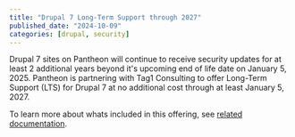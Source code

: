 ```yaml
---
title: "Drupal 7 Long-Term Support through 2027"
published_date: "2024-10-09"
categories: [drupal, security]
---
```

Drupal 7 sites on Pantheon will continue to receive security updates for at least 2 additional years beyond it's upcoming end of life date on January 5, 2025. Pantheon is partnering with Tag1 Consulting to offer Long-Term Support (LTS) for Drupal 7 at no additional cost through at least January 5, 2027.

To learn more about whats included in this offering, see [related documentation](/supported-drupal/#drupal-7-long-term-support).
